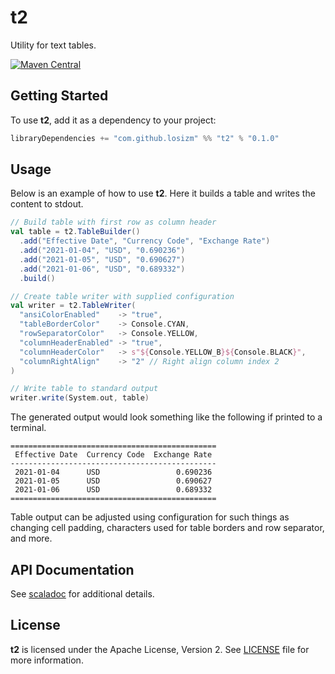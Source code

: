 # t2

Utility for text tables.

[![Maven Central](https://img.shields.io/maven-central/v/com.github.losizm/t2_2.13.svg?label=Maven%20Central)](https://search.maven.org/search?q=g:%22com.github.losizm%22%20AND%20a:%22t2_2.13%22)

## Getting Started
To use **t2**, add it as a dependency to your project:

```scala
libraryDependencies += "com.github.losizm" %% "t2" % "0.1.0"
```

## Usage

Below is an example of how to use **t2**. Here it builds a table and writes the
content to stdout.

```scala
// Build table with first row as column header
val table = t2.TableBuilder()
  .add("Effective Date", "Currency Code", "Exchange Rate")
  .add("2021-01-04", "USD", "0.690236")
  .add("2021-01-05", "USD", "0.690627")
  .add("2021-01-06", "USD", "0.689332")
  .build()

// Create table writer with supplied configuration
val writer = t2.TableWriter(
  "ansiColorEnabled"    -> "true",
  "tableBorderColor"    -> Console.CYAN,
  "rowSeparatorColor"   -> Console.YELLOW,
  "columnHeaderEnabled" -> "true",
  "columnHeaderColor"   -> s"${Console.YELLOW_B}${Console.BLACK}",
  "columnRightAlign"    -> "2" // Right align column index 2
)

// Write table to standard output
writer.write(System.out, table)
```

The generated output would look something like the following if printed to
a terminal.

```
==============================================
 Effective Date  Currency Code  Exchange Rate
----------------------------------------------
 2021-01-04      USD                 0.690236
 2021-01-05      USD                 0.690627
 2021-01-06      USD                 0.689332
==============================================
```

Table output can be adjusted using configuration for such things as changing
cell padding, characters used for table borders and row separator, and more.

## API Documentation

See [scaladoc](https://losizm.github.io/t2/latest/api/t2/index.html)
for additional details.

## License
**t2** is licensed under the Apache License, Version 2. See [LICENSE](LICENSE)
file for more information.
